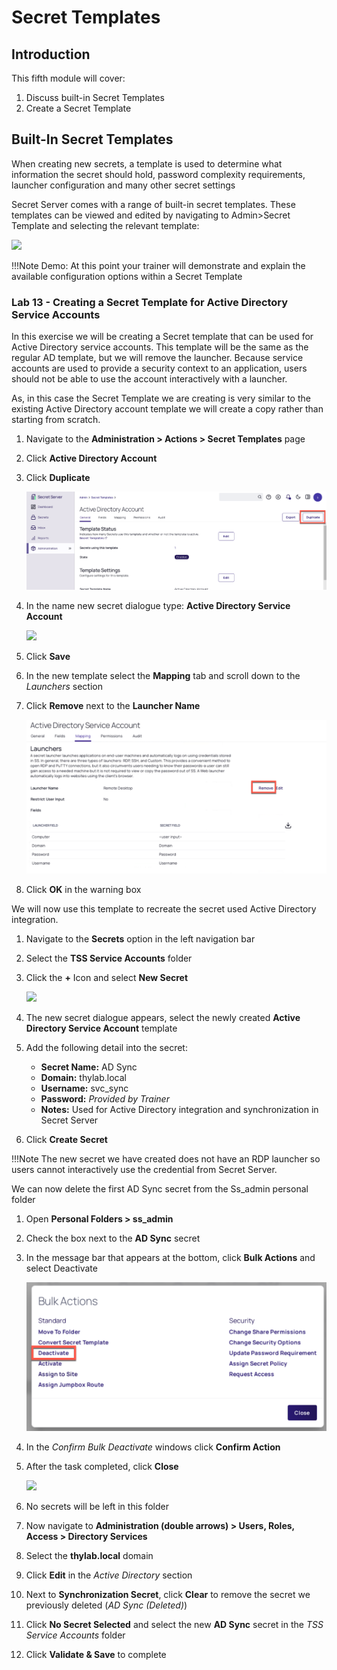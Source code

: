 # Secret Templates

## Introduction

This fifth module will cover:

1. Discuss built-in Secret Templates
2. Create a Secret Template

## Built-In Secret Templates

When creating new secrets, a template is used to determine what information the secret should hold, password complexity requirements, launcher configuration and many other secret settings

Secret Server comes with a range of built-in secret templates. These templates can be viewed and edited by navigating to Admin>Secret Template and selecting the relevant template:

![](images/lab-A-001.png)

!!!Note
      Demo: At this point your trainer will demonstrate and explain the available configuration options within a Secret Template


### Lab 13 - Creating a Secret Template for Active Directory Service Accounts

In this exercise we will be creating a Secret template that can be used for Active Directory service accounts. This template will be the same as the regular AD template, but we will remove the launcher. Because service accounts are used to provide a security context to an application, users should not be able to use the account interactively with a launcher.

As, in this case the Secret Template we are creating is very similar to the existing Active Directory account template we will create a copy rather than starting from scratch.

1. Navigate to the **Administration > Actions > Secret Templates** page

2. Click **Active Directory Account**

3. Click **Duplicate**

      ![](images/lab-A-002-v2.png)

4. In the name new secret dialogue type: **Active Directory Service Account**

      ![](images/lab-A-003.png)

5. Click **Save**

6. In the new template select the **Mapping** tab and scroll down to the *Launchers* section

7. Click **Remove** next to the **Launcher Name**

      ![](images/lab-A-004-v2.png)

8. Click **OK** in the warning box

We will now use this template to recreate the secret used Active Directory integration.

1. Navigate to the **Secrets** option in the left navigation bar

2. Select the **TSS Service Accounts** folder

3. Click the **+** Icon and select **New Secret**

      ![](images/lab-A-005.png)

4. The new secret dialogue appears, select the newly created **Active Directory Service Account** template

5. Add the following detail into the secret:

   - **Secret Name:** AD Sync
   - **Domain:** thylab.local
   - **Username:** svc_sync
   - **Password:** *Provided by Trainer*
   - **Notes:** Used for Active Directory integration and synchronization in Secret Server

6. Click **Create Secret**

!!!Note
      The new secret we have created does not have an RDP launcher so users cannot interactively use the credential from Secret Server.

We can now delete the first AD Sync secret from the Ss_admin personal folder

01. Open **Personal Folders > ss_admin**

02. Check the box next to the **AD Sync** secret

03. In the message bar that appears at the bottom, click **Bulk Actions** and select Deactivate

      ![](images/lab-A-006-v2.png)

04. In the *Confirm Bulk Deactivate* windows click **Confirm Action**

05. After the task completed, click **Close**

      ![](images/lab-A-007.png)

06. No secrets will be left in this folder

07. Now navigate to **Administration (double arrows) > Users, Roles, Access > Directory Services**

08. Select the **thylab.local** domain

09. Click **Edit** in the *Active Directory* section

10. Next to **Synchronization Secret**, click **Clear** to remove the secret we previously deleted (*AD Sync (Deleted)*)

11. Click **No Secret Selected** and select the new **AD Sync** secret in the *TSS Service Accounts* folder

12. Click **Validate & Save** to complete